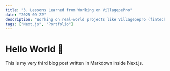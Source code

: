```yaml
---
title: "3. Lessons Learned from Working on VillagepePro"
date: "2025-09-22"
description: "Working on real-world projects like Villagepepro (fintech) and Neuva Life Sciences (e-commerce) gave me hands-on experience with frontend and backend development. I used React, Node.js, and PostgreSQL to build features like payment integrations, authentication, and product catalogs. These projects taught me how to collaborate, debug efficiently, and manage complexity."
tags: ["Next.js", "Portfolio"]
---
```


# Hello World 🚀

This is my very third blog post written in Markdown inside Next.js.
